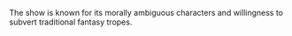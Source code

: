 The show is known for its morally ambiguous characters and willingness to subvert traditional fantasy tropes.
